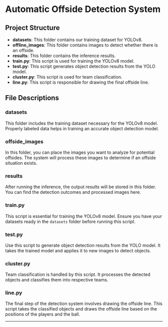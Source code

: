 # Automatic Offside Detection System

## Project Structure

- **datasets**: This folder contains our training dataset for YOLOv8.
- **offline_images**: This folder contains images to detect whether there is an offside.
- **results**: This folder contains the inference results.
- **train.py**: This script is used for training the YOLOv8 model.
- **test.py**: This script generates object detection results from the YOLO model.
- **cluster.py**: This script is used for team classification.
- **line.py**: This script is responsible for drawing the final offside line.

## File Descriptions

### datasets
This folder includes the training dataset necessary for the YOLOv8 model. Properly labeled data helps in training an accurate object detection model.

### offside_images
In this folder, you can place the images you want to analyze for potential offsides. The system will process these images to determine if an offside situation exists.

### results
After running the inference, the output results will be stored in this folder. You can find the detection outcomes and processed images here.

### train.py
This script is essential for training the YOLOv8 model. Ensure you have your datasets ready in the `datasets` folder before running this script.

### test.py
Use this script to generate object detection results from the YOLO model. It takes the trained model and applies it to new images to detect objects.

### cluster.py
Team classification is handled by this script. It processes the detected objects and classifies them into respective teams.

### line.py
The final step of the detection system involves drawing the offside line. This script takes the classified objects and draws the offside line based on the positions of the players and the ball.

---
